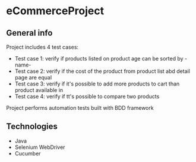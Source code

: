 # eCommerceProject

## General info
Project includes 4 test cases:

* Test case 1: verify if products listed on product age can be sorted by -name-
* Test case 2: verify if the cost of the product from product list abd detail page are equal
* Test case 3: verify if it's possible to add more products to cart than product available in 
* Test case 4: verify if tt's possible to compare two products

Project performs automation tests built with BDD framework

## Technologies
* Java
* Selenium WebDriver
* Cucumber
